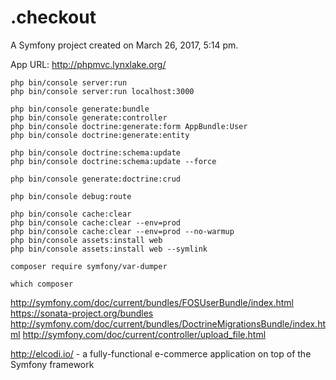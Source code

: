 .checkout
=========

A Symfony project created on March 26, 2017, 5:14 pm.

App URL: http://phpmvc.lynxlake.org/

```
php bin/console server:run
php bin/console server:run localhost:3000

php bin/console generate:bundle
php bin/console generate:controller
php bin/console doctrine:generate:form AppBundle:User
php bin/console doctrine:generate:entity

php bin/console doctrine:schema:update
php bin/console doctrine:schema:update --force

php bin/console generate:doctrine:crud

php bin/console debug:route

php bin/console cache:clear
php bin/console cache:clear --env=prod
php bin/console cache:clear --env=prod --no-warmup
php bin/console assets:install web
php bin/console assets:install web --symlink

composer require symfony/var-dumper

which composer
```

http://symfony.com/doc/current/bundles/FOSUserBundle/index.html
https://sonata-project.org/bundles
http://symfony.com/doc/current/bundles/DoctrineMigrationsBundle/index.html
http://symfony.com/doc/current/controller/upload_file.html

http://elcodi.io/ - a fully-functional e-commerce application on top of the Symfony framework

